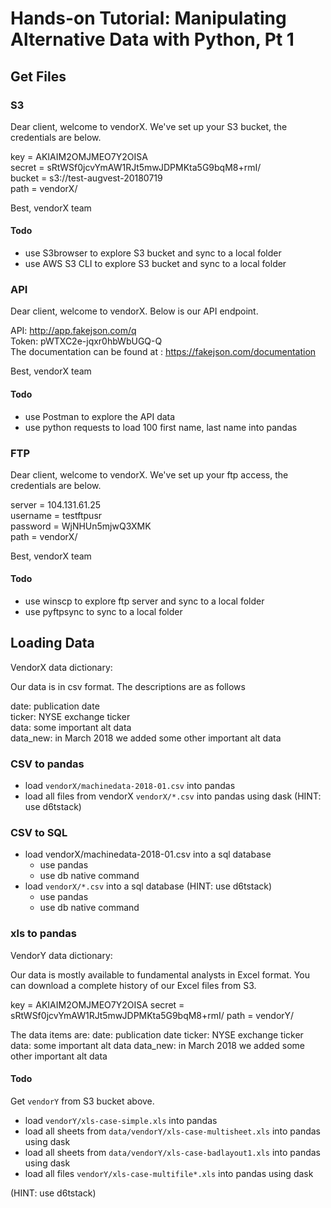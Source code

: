 # Hands-on Tutorial: Manipulating Alternative Data with Python, Pt 1

## Get Files

### S3

Dear client,
welcome to vendorX. We've set up your S3 bucket, the credentials are below.

key = AKIAIM2OMJMEO7Y2OISA  
secret = sRtWSf0jcvYmAW1RJt5mwJDPMKta5G9bqM8+rmI/  
bucket = s3://test-augvest-20180719  
path = vendorX/

Best,
vendorX team

#### Todo

* use S3browser to explore S3 bucket and sync to a local folder
* use AWS S3 CLI to explore S3 bucket and sync to a local folder

### API

Dear client,
welcome to vendorX. Below is our API endpoint.

API: http://app.fakejson.com/q  
Token: pWTXC2e-jqxr0hbWbUGQ-Q  
The documentation can be found at : https://fakejson.com/documentation  

Best,
vendorX team

#### Todo

* use Postman to explore the API data
* use python requests to load 100 first name, last name into pandas


### FTP

Dear client,
welcome to vendorX. We've set up your ftp access, the credentials are below.

server = 104.131.61.25  
username = testftpusr  
password = WjNHUn5mjwQ3XMK  
path = vendorX/  

Best,
vendorX team

#### Todo

* use winscp to explore ftp server and sync to a local folder
* use pyftpsync to sync to a local folder


## Loading Data

VendorX data dictionary: 

Our data is in csv format. The descriptions are as follows

date: publication date  
ticker: NYSE exchange ticker  
data: some important alt data  
data_new: in March 2018 we added some other important alt data  


### CSV to pandas

* load `vendorX/machinedata-2018-01.csv` into pandas
* load all files from vendorX `vendorX/*.csv` into pandas using dask (HINT: use d6tstack)

### CSV to SQL

* load vendorX/machinedata-2018-01.csv into a sql database
	* use pandas
	* use db native command
* load `vendorX/*.csv` into a sql database (HINT: use d6tstack)
	* use pandas
	* use db native command


### xls to pandas

VendorY data dictionary: 

Our data is mostly available to fundamental analysts in Excel format. You can download a complete history of our Excel files from S3.

key = AKIAIM2OMJMEO7Y2OISA
secret = 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
path = vendorY/

The data items are:
date: publication date
ticker: NYSE exchange ticker
data: some important alt data
data_new: in March 2018 we added some other important alt data

#### Todo

Get `vendorY` from S3 bucket above.

* load `vendorY/xls-case-simple.xls` into pandas
* load all sheets from `data/vendorY/xls-case-multisheet.xls` into pandas using dask 
* load all sheets from `data/vendorY/xls-case-badlayout1.xls` into pandas using dask 
* load all files `vendorY/xls-case-multifile*.xls` into pandas using dask

(HINT: use d6tstack)

